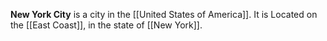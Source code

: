 **New York City** is a city in the [[United States of America]]. It is Located on the [[East Coast]], in the state of [[New York]].